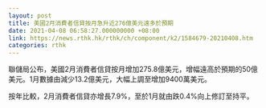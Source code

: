 ```yaml
---
layout: post
title: 美國2月消費者信貸按月急升近276億美元遠多於預期
date: 2021-04-08 06:58:27.000000000 +08:00
link: https://news.rthk.hk/rthk/ch/component/k2/1584679-20210408.htm
categories: rthk
---
```


聯儲局公布，美國2月消費者信貸按月增加275.8億美元，增幅遠高於預期的50億美元。1月數據由減少13.2億美元，大幅上調至增加9400萬美元。

按年比較，2月消費者信貸亦增長7.9%，至於1月就由跌0.4%向上修訂至持平。
